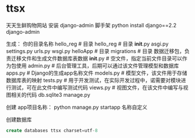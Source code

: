 # ttsx
天天生鲜购物网站
安装 django-admin 脚手架
python install django==2.2
django-admin

生成：
  你的目录名称
   hello_reg  # 目录
        hello_reg  # 目录
            __init__.py
            asgi.py
            settings.py
            urls.py
            wsgi.py
   helloApp # 目录
        migrations  # 目录 数据迁移包，负责迁移文件和生成文件数据库表数据
            __init__.py # 空文件，指定当前文件目录可以作为包使用
            admin.py # 后台管理工具，后期可以通过该文件管理模型和数据库
            apps.py # Django的生成app名称文件
            models.py # 模型文件，该文件用于存储数据库表的映射
            tests.py # 用于开发测试，在实际开发过程中，诺需要对模块进行测试，可在此文件中编写测试代码
            views.py # 视图文件，在该文件中编写与视图相关的代码
        db.sqlite3
        manage.py
  
  创建 app项目名称：
    python manage.py startapp  名称自定义
    
 
  


创建数据库
```sql
create databases ttsx charset=utf-8

```